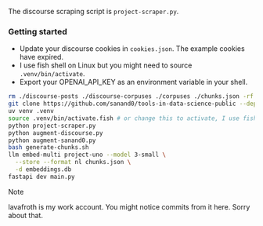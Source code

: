 The discourse scraping script is `project-scraper.py`.

### Getting started

- Update your discourse cookies in `cookies.json`. The example cookies have expired.
- I use fish shell on Linux but you might need to source `.venv/bin/activate`.
- Export your OPENAI_API_KEY as an environment variable in your shell.

```sh
rm ./discourse-posts ./discourse-corpuses ./corpuses ./chunks.json -rf
git clone https://github.com/sanand0/tools-in-data-science-public --depth 1
uv venv .venv
source .venv/bin/activate.fish # or change this to activate, I use fish
python project-scraper.py
python augment-discourse.py
python augment-sanand0.py
bash generate-chunks.sh
llm embed-multi project-uno --model 3-small \
  --store --format nl chunks.json \
  -d embeddings.db
fastapi dev main.py
```

> [!NOTE]
lavafroth is my work account. You might notice commits from it here. Sorry about that.

